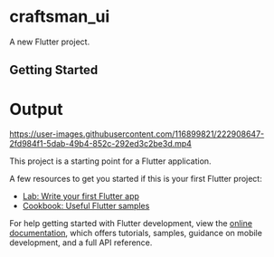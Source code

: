 # craftsman_ui

A new Flutter project.

## Getting Started

# Output

https://user-images.githubusercontent.com/116899821/222908647-2fd984f1-5dab-49b4-852c-292ed3c2be3d.mp4

This project is a starting point for a Flutter application.

A few resources to get you started if this is your first Flutter project:

- [Lab: Write your first Flutter app](https://docs.flutter.dev/get-started/codelab)
- [Cookbook: Useful Flutter samples](https://docs.flutter.dev/cookbook)

For help getting started with Flutter development, view the
[online documentation](https://docs.flutter.dev/), which offers tutorials,
samples, guidance on mobile development, and a full API reference.
